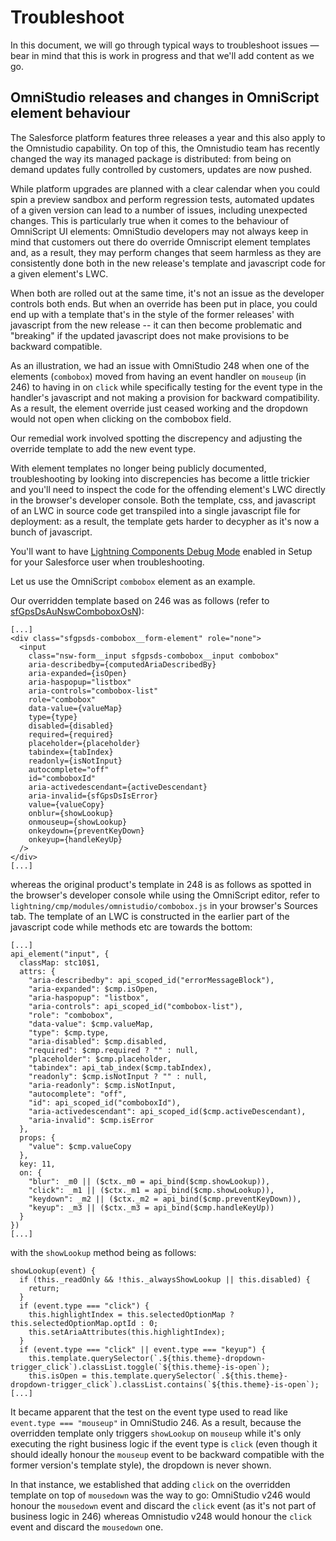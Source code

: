 # Troubleshoot

In this document, we will go through typical ways to troubleshoot issues &mdash; bear in mind that this is work in progress and that we'll add content as we go.

## OmniStudio releases and changes in OmniScript element behaviour

The Salesforce platform features three releases a year and this also apply to the Omnistudio capability. On top of this, the Omnistudio team has recently
changed the way its managed package is distributed: from being on demand updates fully controlled by customers, updates are now pushed.

While platform upgrades are planned with a clear calendar when you could spin a preview sandbox and perform regression tests, automated updates of a
given version can lead to a number of issues, including unexpected changes. This is particularly true when it comes to the behaviour of OmniScript UI elements:
OmniStudio developers may not always keep in mind that customers out there do override Omniscript element templates and, as a result, they may perform changes
that seem harmless as they are consistently done both in the new release's template and javascript code for a given element's LWC.

When both are rolled out at the same time, it's not an issue as the developer controls both ends. But when an override has been put in place, you could
end up with a template that's in the style of the former releases' with javascript from the new release -- it can then become problematic and "breaking" if the
updated javascript does not make provisions to be backward compatible.

As an illustration, we had an issue with OmniStudio 248 when one of the elements (`combobox`) moved from having an event handler on `mouseup` (in 246) to having
in on `click` while specifically testing for the event type in the handler's javascript and not making a provision for backward compatibility. As a result, the
element override just ceased working and the dropdown would not open when clicking on the combobox field.

Our remedial work involved spotting the discrepency and adjusting the override template to add the new event type.

With element templates no longer being publicly documented, troubleshooting by looking into discrepencies has become a little trickier and you'll need to inspect
the code for the offending element's LWC directly in the browser's developer console. Both the template, css, and javascript of an LWC in source code get transpiled
into a single javascript file for deployment: as a result, the template gets harder to decypher as it's now a bunch of javascript.

You'll want to have
[Lightning Components Debug Mode](https://help.salesforce.com/s/articleView?id=sf.aura_debug_mode.htm&language=en_US&type=5) enabled in Setup for your Salesforce user when troubleshooting.

Let us use the OmniScript `combobox` element as an example.

Our overridden template based on 246 was as follows
(refer to [sfGpsDsAuNswComboboxOsN](./sfGpsDsAuNsw/main/default/lwc/sfGpsDsAuNswComoboxOsN)):

```
[...]
<div class="sfgpsds-combobox__form-element" role="none">
  <input
    class="nsw-form__input sfgpsds-combobox__input combobox"
    aria-describedby={computedAriaDescribedBy}
    aria-expanded={isOpen}
    aria-haspopup="listbox"
    aria-controls="combobox-list"
    role="combobox"
    data-value={valueMap}
    type={type}
    disabled={disabled}
    required={required}
    placeholder={placeholder}
    tabindex={tabIndex}
    readonly={isNotInput}
    autocomplete="off"
    id="comboboxId"
    aria-activedescendant={activeDescendant}
    aria-invalid={sfGpsDsIsError}
    value={valueCopy}
    onblur={showLookup}
    onmouseup={showLookup}
    onkeydown={preventKeyDown}
    onkeyup={handleKeyUp}
  />
</div>
[...]
```

whereas the original product's template in 248 is as follows as spotted in the browser's developer console while using the OmniScript editor, refer
to `lightning/cmp/modules/omnistudio/combobox.js` in your browser's Sources tab. The template of an LWC is constructed in the earlier part of the javascript
code while methods etc are towards the bottom:

```
[...]
api_element("input", {
  classMap: stc10$1,
  attrs: {
    "aria-describedby": api_scoped_id("errorMessageBlock"),
    "aria-expanded": $cmp.isOpen,
    "aria-haspopup": "listbox",
    "aria-controls": api_scoped_id("combobox-list"),
    "role": "combobox",
    "data-value": $cmp.valueMap,
    "type": $cmp.type,
    "aria-disabled": $cmp.disabled,
    "required": $cmp.required ? "" : null,
    "placeholder": $cmp.placeholder,
    "tabindex": api_tab_index($cmp.tabIndex),
    "readonly": $cmp.isNotInput ? "" : null,
    "aria-readonly": $cmp.isNotInput,
    "autocomplete": "off",
    "id": api_scoped_id("comboboxId"),
    "aria-activedescendant": api_scoped_id($cmp.activeDescendant),
    "aria-invalid": $cmp.isError
  },
  props: {
    "value": $cmp.valueCopy
  },
  key: 11,
  on: {
    "blur": _m0 || ($ctx._m0 = api_bind($cmp.showLookup)),
    "click": _m1 || ($ctx._m1 = api_bind($cmp.showLookup)),
    "keydown": _m2 || ($ctx._m2 = api_bind($cmp.preventKeyDown)),
    "keyup": _m3 || ($ctx._m3 = api_bind($cmp.handleKeyUp))
  }
})
[...]
```

with the `showLookup` method being as follows:

```
showLookup(event) {
  if (this._readOnly && !this._alwaysShowLookup || this.disabled) {
    return;
  }
  if (event.type === "click") {
    this.highlightIndex = this.selectedOptionMap ? this.selectedOptionMap.optId : 0;
    this.setAriaAttributes(this.highlightIndex);
  }
  if (event.type === "click" || event.type === "keyup") {
    this.template.querySelector(`.${this.theme}-dropdown-trigger_click`).classList.toggle(`${this.theme}-is-open`);
    this.isOpen = this.template.querySelector(`.${this.theme}-dropdown-trigger_click`).classList.contains(`${this.theme}-is-open`);
[...]
```

It became apparent that the test on the event type used to read like `event.type === "mouseup"` in OmniStudio 246. As a result, because the
overridden template only triggers `showLookup` on `mouseup` while it's only executing the right business logic if the event type is
`click` (even though it should ideally honour the `mouseup` event to be backward compatible with the former version's template style),
the dropdown is never shown.

In that instance, we established that adding `click` on the overridden template on top of `mousedown` was the way to go: OmniStudio v246
would honour the `mousedown` event and discard the `click` event (as it's not part of business logic in 246) whereas Omnistudio v248
would honour the `click` event and discard the `mousedown` one.
